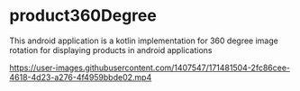 # product360Degree
This android application is a kotlin implementation for 360 degree image rotation for displaying products in android applications




https://user-images.githubusercontent.com/1407547/171481504-2fc86cee-4618-4d23-a276-4f4959bbde02.mp4

